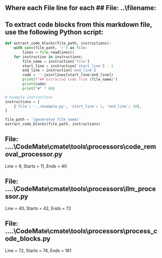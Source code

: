 ## Where each File line for each ## File: ..\filename: 

## To extract code blocks from this markdown file, use the following Python script:

```python
def extract_code_blocks(file_path, instructions):
    with open(file_path, 'r') as file:
        lines = file.readlines()
    for instruction in instructions:
        file_name = instruction['file']
        start_line = instruction['start_line'] - 1
        end_line = instruction['end_line']
        code = ''.join(lines[start_line:end_line])
        print(f"## Extracted Code from {file_name}")
        print(code)
        print("#" * 80)

# Example instructions
instructions = [
    {'file': '../example.py', 'start_line': 1, 'end_line': 10},
]

file_path = '{generated_file_name}'
extract_code_blocks(file_path, instructions)
```

## File: ..\..\CodeMate\cmate\tools\processors\code_removal_processor.py
Line = 9, Starts = 11, Ends = 40

## File: ..\..\CodeMate\cmate\tools\processors\llm_processor.py
Line = 40, Starts = 42, Ends = 72

## File: ..\..\CodeMate\cmate\tools\processors\process_code_blocks.py
Line = 72, Starts = 74, Ends = 161

